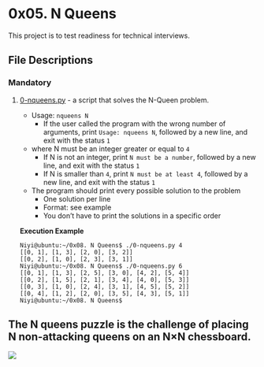 # 0x05. N Queens

This project is to test readiness for technical interviews.

## File Descriptions
### Mandatory
1. [0-nqueens.py](./0-nqueens.py) - a script that solves the N-Queen problem.

   - Usage: `nqueens N`
	 - If the user called the program with the wrong number of arguments, print `Usage: nqueens N`, followed by a new line, and exit with the status `1`
   - where N must be an integer greater or equal to `4`
	 - If N is not an integer, print `N must be a number`, followed by a new line, and exit with the status `1`
	 - If N is smaller than `4`, print `N must be at least 4`, followed by a new line, and exit with the status `1`
   - The program should print every possible solution to the problem
	 - One solution per line
	 - Format: see example
	 - You don’t have to print the solutions in a specific order 
	
   **Execution Example**
   ```
   Niyi@ubuntu:~/0x08. N Queens$ ./0-nqueens.py 4
   [[0, 1], [1, 3], [2, 0], [3, 2]]
   [[0, 2], [1, 0], [2, 3], [3, 1]]
   Niyi@ubuntu:~/0x08. N Queens$ ./0-nqueens.py 6
   [[0, 1], [1, 3], [2, 5], [3, 0], [4, 2], [5, 4]]
   [[0, 2], [1, 5], [2, 1], [3, 4], [4, 0], [5, 3]]
   [[0, 3], [1, 0], [2, 4], [3, 1], [4, 5], [5, 2]]
   [[0, 4], [1, 2], [2, 0], [3, 5], [4, 3], [5, 1]]
   Niyi@ubuntu:~/0x08. N Queens$
   ```

## The N queens puzzle is the challenge of placing N non-attacking queens on an N×N chessboard.
![](https://camo.githubusercontent.com/3b060d7a1bf5dc1874c642546f5281dd85773fd6ad6e3a4f445b48afa41861e8/687474703a2f2f692e696d6775722e636f6d2f4e4c41464949742e676966)
